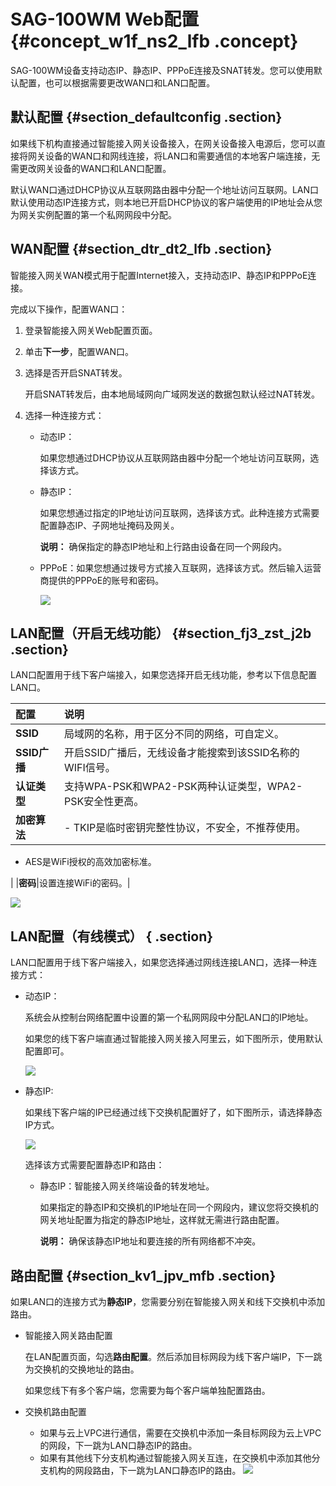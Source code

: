 # SAG-100WM Web配置 {#concept_w1f_ns2_lfb .concept}

SAG-100WM设备支持动态IP、静态IP、PPPoE连接及SNAT转发。您可以使用默认配置，也可以根据需要更改WAN口和LAN口配置。

## 默认配置 {#section_defaultconfig .section}

如果线下机构直接通过智能接入网关设备接入，在网关设备接入电源后，您可以直接将网关设备的WAN口和网线连接，将LAN口和需要通信的本地客户端连接，无需更改网关设备的WAN口和LAN口配置。

默认WAN口通过DHCP协议从互联网路由器中分配一个地址访问互联网。LAN口默认使用动态IP连接方式，则本地已开启DHCP协议的客户端使用的IP地址会从您为网关实例配置的第一个私网网段中分配。

## WAN配置 {#section_dtr_dt2_lfb .section}

智能接入网关WAN模式用于配置Internet接入，支持动态IP、静态IP和PPPoE连接。

完成以下操作，配置WAN口：

1.  登录智能接入网关Web配置页面。
2.  单击**下一步**，配置WAN口。
3.  选择是否开启SNAT转发。

    开启SNAT转发后，由本地局域网向广域网发送的数据包默认经过NAT转发。

4.  选择一种连接方式：
    -   动态IP：

        如果您想通过DHCP协议从互联网路由器中分配一个地址访问互联网，选择该方式。

    -   静态IP：

        如果您想通过指定的IP地址访问互联网，选择该方式。此种连接方式需要配置静态IP、子网地址掩码及网关。

        **说明：** 确保指定的静态IP地址和上行路由设备在同一个网段内。

    -   PPPoE：如果您想通过拨号方式接入互联网，选择该方式。然后输入运营商提供的PPPoE的账号和密码。

        ![](http://static-aliyun-doc.oss-cn-hangzhou.aliyuncs.com/assets/img/15409/15580858846821_zh-CN.png)


## LAN配置（开启无线功能） {#section_fj3_zst_j2b .section}

LAN口配置用于线下客户端接入，如果您选择开启无线功能，参考以下信息配置LAN口。

|配置|说明|
|:-|:-|
|**SSID**|局域网的名称，用于区分不同的网络，可自定义。|
|**SSID广播**|开启SSID广播后，无线设备才能搜索到该SSID名称的WIFI信号。|
|**认证类型**|支持WPA-PSK和WPA2-PSK两种认证类型，WPA2-PSK安全性更高。|
|**加密算法**| -   TKIP是临时密钥完整性协议，不安全，不推荐使用。
-   AES是WiFi授权的高效加密标准。

 |
|**密码**|设置连接WiFi的密码。|

![](http://static-aliyun-doc.oss-cn-hangzhou.aliyuncs.com/assets/img/23646/155808588413651_zh-CN.png)

## LAN配置（有线模式） { .section}

LAN口配置用于线下客户端接入，如果您选择通过网线连接LAN口，选择一种连接方式：

-   动态IP：

    系统会从控制台网络配置中设置的第一个私网网段中分配LAN口的IP地址。

    如果您的线下客户端直通过智能接入网关接入阿里云，如下图所示，使用默认配置即可。

    ![](http://static-aliyun-doc.oss-cn-hangzhou.aliyuncs.com/assets/img/15409/15580858846822_zh-CN.png)

-   静态IP:

    如果线下客户端的IP已经通过线下交换机配置好了，如下图所示，请选择静态IP方式。

    ![](http://static-aliyun-doc.oss-cn-hangzhou.aliyuncs.com/assets/img/15409/15580858856823_zh-CN.png)

    选择该方式需要配置静态IP和路由：

    -   静态IP：智能接入网关终端设备的转发地址。

        如果指定的静态IP和交换机的IP地址在同一个网段内，建议您将交换机的网关地址配置为指定的静态IP地址，这样就无需进行路由配置。

        **说明：** 确保该静态IP地址和要连接的所有网络都不冲突。


## 路由配置 {#section_kv1_jpv_mfb .section}

如果LAN口的连接方式为**静态IP**，您需要分别在智能接入网关和线下交换机中添加路由。

-   智能接入网关路由配置

    在LAN配置页面，勾选**路由配置**。然后添加目标网段为线下客户端IP，下一跳为交换机的交换地址的路由。

    如果您线下有多个客户端，您需要为每个客户端单独配置路由。

-   交换机路由配置

    -   如果与云上VPC进行通信，需要在交换机中添加一条目标网段为云上VPC的网段，下一跳为LAN口静态IP的路由。
    -   如果有其他线下分支机构通过智能接入网关互连，在交换机中添加其他分支机构的网段路由，下一跳为LAN口静态IP的路由。
    ![](http://static-aliyun-doc.oss-cn-hangzhou.aliyuncs.com/assets/img/23646/155808588539824_zh-CN.png)


